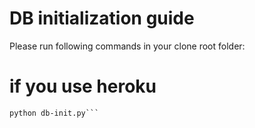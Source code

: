 # DB initialization guide

Please run following commands in your clone root folder:

# if you use heroku
```heroku pg:backups:restore 'https://github.com/DPS0340/DPSBot/raw/master/db-dump/backup.dump' DATABASE_URL -a (Your_app)
python db-init.py```
